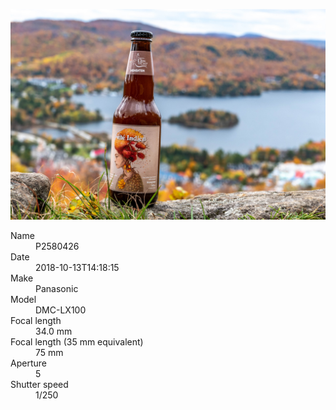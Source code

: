 [![P2580426](/photos/hd/P2580426.jpg)](/photos/full/P2580426.jpg?raw=true)

<dl>
  <dt>Name</dt>
  <dd>P2580426</dd>
  <dt>Date</dt>
  <dd>2018-10-13T14:18:15</dd>
  <dt>Make</dt>
  <dd>Panasonic</dd>
  <dt>Model</dt>
  <dd>DMC-LX100</dd>
  <dt>Focal length</dt>
  <dd>34.0 mm</dd>
  <dt>Focal length (35 mm equivalent)</dt>
  <dd>75 mm</dd>
  <dt>Aperture</dt>
  <dd>5</dd>
  <dt>Shutter speed</dt>
  <dd>1/250</dd>
</dl>
